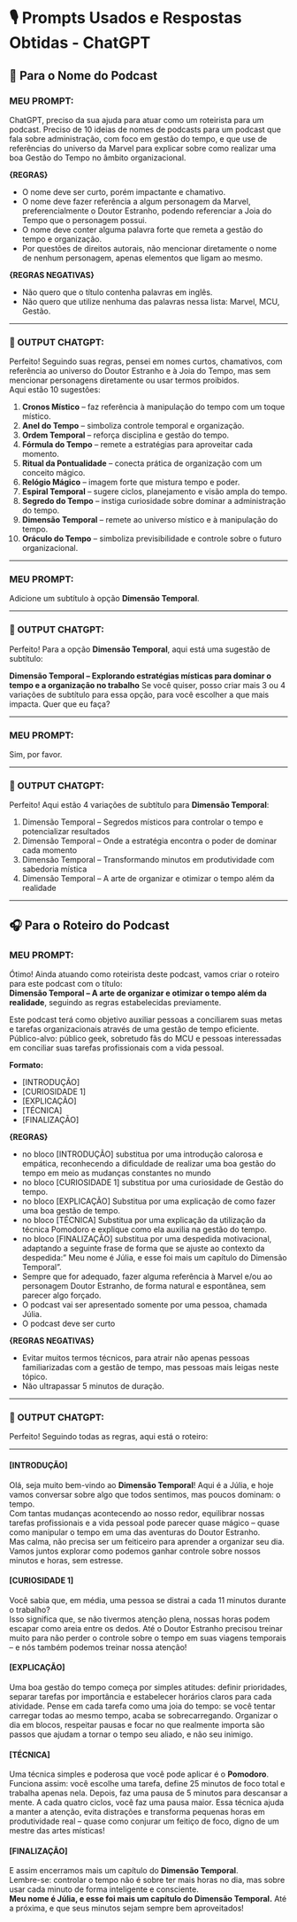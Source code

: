 # 🎙️ Prompts Usados e Respostas Obtidas - ChatGPT

## 🧩 Para o Nome do Podcast

### MEU PROMPT:
ChatGPT, preciso da sua ajuda para atuar como um roteirista para um podcast. Preciso de 10 ideias de nomes de podcasts para um podcast que fala sobre administração, com foco em gestão do tempo, e que use de referências do universo da Marvel para explicar sobre como realizar uma boa Gestão do Tempo no âmbito organizacional.

**{REGRAS}**
- O nome deve ser curto, porém impactante e chamativo.
- O nome deve fazer referência a algum personagem da Marvel, preferencialmente o Doutor Estranho, podendo referenciar a Joia do Tempo que o personagem possui.
- O nome deve conter alguma palavra forte que remeta a gestão do tempo e organização.
- Por questões de direitos autorais, não mencionar diretamente o nome de nenhum personagem, apenas elementos que ligam ao mesmo.
      
**{REGRAS NEGATIVAS}**
- Não quero que o título contenha palavras em inglês.  
- Não quero que utilize nenhuma das palavras nessa lista: Marvel, MCU, Gestão.  

---

### 💬 OUTPUT CHATGPT:
Perfeito! Seguindo suas regras, pensei em nomes curtos, chamativos, com referência ao universo do Doutor Estranho e à Joia do Tempo, mas sem mencionar personagens diretamente ou usar termos proibidos.  
Aqui estão 10 sugestões:

1. **Cronos Místico** – faz referência à manipulação do tempo com um toque místico.  
2. **Anel do Tempo** – simboliza controle temporal e organização.  
3. **Ordem Temporal** – reforça disciplina e gestão do tempo.  
4. **Fórmula do Tempo** – remete a estratégias para aproveitar cada momento.  
5. **Ritual da Pontualidade** – conecta prática de organização com um conceito mágico.  
6. **Relógio Mágico** – imagem forte que mistura tempo e poder.  
7. **Espiral Temporal** – sugere ciclos, planejamento e visão ampla do tempo.  
8. **Segredo do Tempo** – instiga curiosidade sobre dominar a administração do tempo.  
9. **Dimensão Temporal** – remete ao universo místico e à manipulação do tempo.  
10. **Oráculo do Tempo** – simboliza previsibilidade e controle sobre o futuro organizacional.

---

### MEU PROMPT:
Adicione um subtítulo à opção **Dimensão Temporal**.

---

### 💬 OUTPUT CHATGPT:
Perfeito! Para a opção **Dimensão Temporal**, aqui está uma sugestão de subtítulo:

**Dimensão Temporal – Explorando estratégias místicas para dominar o tempo e a organização no trabalho**
Se você quiser, posso criar mais 3 ou 4 variações de subtítulo para essa opção, para você escolher a que mais impacta. Quer que eu faça?

---

### MEU PROMPT:
Sim, por favor.

---

### 💬 OUTPUT CHATGPT:
Perfeito! Aqui estão 4 variações de subtítulo para **Dimensão Temporal**:

1. Dimensão Temporal – Segredos místicos para controlar o tempo e potencializar resultados  
2. Dimensão Temporal – Onde a estratégia encontra o poder de dominar cada momento  
3. Dimensão Temporal – Transformando minutos em produtividade com sabedoria mística  
4. Dimensão Temporal – A arte de organizar e otimizar o tempo além da realidade  

---

## 🎧 Para o Roteiro do Podcast

### MEU PROMPT:
Ótimo! Ainda atuando como roteirista deste podcast, vamos criar o roteiro para este podcast com o título:  
**Dimensão Temporal – A arte de organizar e otimizar o tempo além da realidade**, seguindo as regras estabelecidas previamente.  

Este podcast terá como objetivo auxiliar pessoas a conciliarem suas metas e tarefas organizacionais através de uma gestão de tempo eficiente.  
Público-alvo: público geek, sobretudo fãs do MCU e pessoas interessadas em conciliar suas tarefas profissionais com a vida pessoal.  

**Formato:**
- [INTRODUÇÃO]  
- [CURIOSIDADE 1]  
- [EXPLICAÇÃO]  
- [TÉCNICA]  
- [FINALIZAÇÃO]  

**{REGRAS}**
- no bloco [INTRODUÇÃO] substitua por uma introdução calorosa e empática, reconhecendo a dificuldade de realizar uma boa gestão do tempo em meio as mudanças constantes no mundo
- no bloco [CURIOSIDADE 1] substitua por uma curiosidade de Gestão do tempo.
- no bloco [EXPLICAÇÃO] Substitua por uma explicação de como fazer uma boa gestão de tempo.
- no bloco [TÉCNICA] Substitua por uma explicação da utilização da técnica Pomodoro e explique como ela auxilia na gestão do tempo.
- no bloco [FINALIZAÇÃO] substitua por uma despedida motivacional, adaptando a seguinte frase de forma que se ajuste ao contexto da despedida:” Meu nome é Júlia, e esse foi mais um capítulo do Dimensão Temporal”.
- Sempre que for adequado, fazer alguma referência à Marvel e/ou ao personagem Doutor Estranho, de forma natural e espontânea, sem parecer algo forçado.
- O podcast vai ser apresentado somente por uma pessoa, chamada Júlia.
- O podcast deve ser curto
        
**{REGRAS NEGATIVAS}**
- Evitar muitos termos técnicos, para atrair não apenas pessoas familiarizadas com a gestão de tempo, mas pessoas mais leigas neste tópico. 
- Não ultrapassar 5 minutos de duração.  

---

### 💬 OUTPUT CHATGPT:

Perfeito! Seguindo todas as regras, aqui está o roteiro:

---

#### [INTRODUÇÃO]
Olá, seja muito bem-vindo ao **Dimensão Temporal**! Aqui é a Júlia, e hoje vamos conversar sobre algo que todos sentimos, mas poucos dominam: o tempo.  
Com tantas mudanças acontecendo ao nosso redor, equilibrar nossas tarefas profissionais e a vida pessoal pode parecer quase mágico – quase como manipular o tempo em uma das aventuras do Doutor Estranho.  
Mas calma, não precisa ser um feiticeiro para aprender a organizar seu dia. Vamos juntos explorar como podemos ganhar controle sobre nossos minutos e horas, sem estresse.

#### [CURIOSIDADE 1]
Você sabia que, em média, uma pessoa se distrai a cada 11 minutos durante o trabalho?  
Isso significa que, se não tivermos atenção plena, nossas horas podem escapar como areia entre os dedos. Até o Doutor Estranho precisou treinar muito para não perder o controle sobre o tempo em suas viagens temporais – e nós também podemos treinar nossa atenção!

#### [EXPLICAÇÃO]
Uma boa gestão do tempo começa por simples atitudes: definir prioridades, separar tarefas por importância e estabelecer horários claros para cada atividade. Pense em cada tarefa como uma joia do tempo: se você tentar carregar todas ao mesmo tempo, acaba se sobrecarregando. Organizar o dia em blocos, respeitar pausas e focar no que realmente importa são passos que ajudam a tornar o tempo seu aliado, e não seu inimigo.

#### [TÉCNICA]
Uma técnica simples e poderosa que você pode aplicar é o **Pomodoro**. Funciona assim: você escolhe uma tarefa, define 25 minutos de foco total e trabalha apenas nela. Depois, faz uma pausa de 5 minutos para descansar a mente. A cada quatro ciclos, você faz uma pausa maior. Essa técnica ajuda a manter a atenção, evita distrações e transforma pequenas horas em produtividade real – quase como conjurar um feitiço de foco, digno de um mestre das artes místicas!

#### [FINALIZAÇÃO]
E assim encerramos mais um capítulo do **Dimensão Temporal**.  
Lembre-se: controlar o tempo não é sobre ter mais horas no dia, mas sobre usar cada minuto de forma inteligente e consciente.  
**Meu nome é Júlia, e esse foi mais um capítulo do Dimensão Temporal.** Até a próxima, e que seus minutos sejam sempre bem aproveitados!


